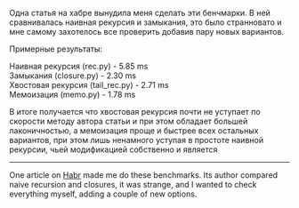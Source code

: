Одна статья на хабре вынудила меня сделать эти бенчмарки. В ней сравнивалась наивная рекурсия и замыкания, это было странновато и мне самому захотелось все проверить добавив пару новых вариантов.

Примерные результаты:

Наивная рекурсия (rec.py)        - 5.85 ms            
Замыкания (closure.py)           - 2.30 ms              
Хвостовая рекурсия (tail_rec.py) - 2.71 ms              
Мемоизация (memo.py)             - 1.78 ms

В итоге получается что хвостовая рекурсия почти не уступает по скорости методу автора статьи и при этом обладает большей лаконичностью, а мемоизация проще и быстрее всех остальных вариантов, при этом лишь ненамного уступая в простоте наивной рекурсии, чьей модификацией собственно и является

----------

One article on [Habr](https://habr.com/ru/all/) made me do these benchmarks. Its author compared naive recursion and closures, it was strange, and I wanted to check everything myself, adding a couple of new options.
